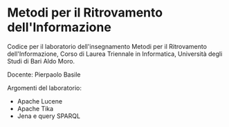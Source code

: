 Metodi per il Ritrovamento dell'Informazione
===============================================

Codice per il laboratorio dell'insegnamento Metodi per il Ritrovamento dell'Informazione, Corso di Laurea Triennale in Informatica, Università degli Studi di Bari Aldo Moro.

Docente: Pierpaolo Basile

Argomenti del laboratorio:
* Apache Lucene
* Apache Tika
* Jena e query SPARQL